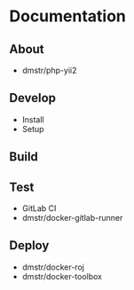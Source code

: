 Documentation
=============

About
-----

- dmstr/php-yii2

Develop
-------

- Install
- Setup

Build
-----

Test
----

- GitLab CI
 - dmstr/docker-gitlab-runner

Deploy
------

- dmstr/docker-roj
 - dmstr/docker-toolbox

